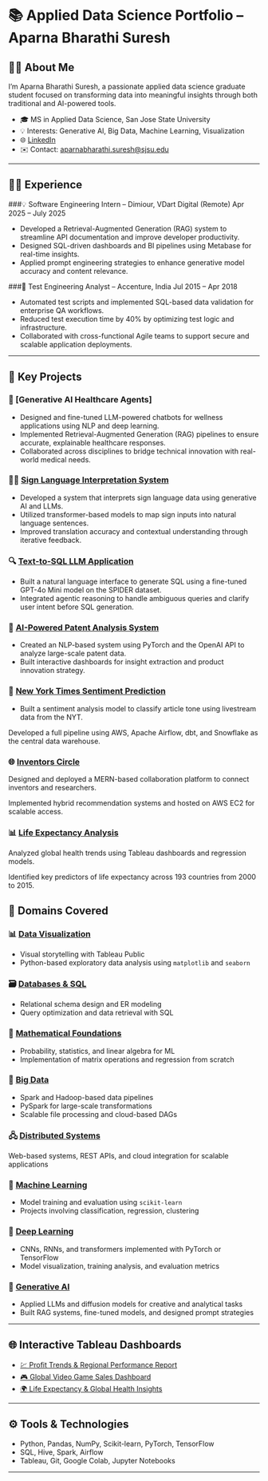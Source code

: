 # 📚 Applied Data Science Portfolio – Aparna Bharathi Suresh

## 👩‍💼 About Me

I’m Aparna Bharathi Suresh, a passionate applied data science graduate student focused on transforming data into meaningful insights through both traditional and AI-powered tools.

- 🎓 MS in Applied Data Science, San Jose State University  
- 💡 Interests: Generative AI, Big Data, Machine Learning, Visualization  
- 🌐 [LinkedIn](https://www.linkedin.com/in/aparna-suresh-4520512a3/)  
- ✉️ Contact: aparnabharathi.suresh@sjsu.edu

---

## 🧑‍💻 Experience

###💡 Software Engineering Intern – Dimiour, VDart Digital (Remote)
Apr 2025 – July 2025

- Developed a Retrieval-Augmented Generation (RAG) system to streamline API documentation and improve developer productivity.
- Designed SQL-driven dashboards and BI pipelines using Metabase for real-time insights.
- Applied prompt engineering strategies to enhance generative model accuracy and content relevance.

###🧪 Test Engineering Analyst – Accenture, India
Jul 2015 – Apr 2018

- Automated test scripts and implemented SQL-based data validation for enterprise QA workflows.
- Reduced test execution time by 40% by optimizing test logic and infrastructure.
- Collaborated with cross-functional Agile teams to support secure and scalable application deployments.

---

## 💼 Key Projects

### 🧬 [Generative AI Healthcare Agents]

- Designed and fine-tuned LLM-powered chatbots for wellness applications using NLP and deep learning.
- Implemented Retrieval-Augmented Generation (RAG) pipelines to ensure accurate, explainable healthcare responses.
- Collaborated across disciplines to bridge technical innovation with real-world medical needs.

### 🧏‍♀️ [Sign Language Interpretation System](./DeepLearning/Project_SignLanguage)

- Developed a system that interprets sign language data using generative AI and LLMs.
- Utilized transformer-based models to map sign inputs into natural language sentences.
- Improved translation accuracy and contextual understanding through iterative feedback.

### 🔍 [Text-to-SQL LLM Application](./GenAI/Project_TextToSQL)

- Built a natural language interface to generate SQL using a fine-tuned GPT-4o Mini model on the SPIDER dataset.
- Integrated agentic reasoning to handle ambiguous queries and clarify user intent before SQL generation.

### 🧠 [AI-Powered Patent Analysis System](./BigDataAnalytics/Project)

- Created an NLP-based system using PyTorch and the OpenAI API to analyze large-scale patent data.
- Built interactive dashboards for insight extraction and product innovation strategy.

### 📰 [New York Times Sentiment Prediction](./DataBaseSystems/NewYorkTimes_Analysis)

- Built a sentiment analysis model to classify article tone using livestream data from the NYT.

Developed a full pipeline using AWS, Apache Airflow, dbt, and Snowflake as the central data warehouse.

### 🌐 [Inventors Circle](./DistribuedSystems/Project-InventorsCircle)

Designed and deployed a MERN-based collaboration platform to connect inventors and researchers.

Implemented hybrid recommendation systems and hosted on AWS EC2 for scalable access.

### 📊 [Life Expectancy Analysis](./MachineLearning/Project_LifeExpectancy)

Analyzed global health trends using Tableau dashboards and regression models.

Identified key predictors of life expectancy across 193 countries from 2000 to 2015.

## 🧠 Domains Covered

### 📊 [Data Visualization](./DataVisualization)
- Visual storytelling with Tableau Public
- Python-based exploratory data analysis using `matplotlib` and `seaborn`

### 🗃️ [Databases & SQL](./DatabaseSystems)
- Relational schema design and ER modeling
- Query optimization and data retrieval with SQL

### 📐 [Mathematical Foundations](./MathematicalMethodsForDataAnalytics)
- Probability, statistics, and linear algebra for ML
- Implementation of matrix operations and regression from scratch

### 🧵 [Big Data](./BigDataAnalytics)
- Spark and Hadoop-based data pipelines
- PySpark for large-scale transformations
- Scalable file processing and cloud-based DAGs

### 🖧 [Distributed Systems](./DistribuedSystems)
Web-based systems, REST APIs, and cloud integration for scalable applications

### 🧠 [Machine Learning](./MachineLearning)
- Model training and evaluation using `scikit-learn`
- Projects involving classification, regression, clustering

### 🤖 [Deep Learning](./DeepLearning)
- CNNs, RNNs, and transformers implemented with PyTorch or TensorFlow
- Model visualization, training analysis, and evaluation metrics

### 🧬 [Generative AI](./GenAI)
- Applied LLMs and diffusion models for creative and analytical tasks
- Built RAG systems, fine-tuned models, and designed prompt strategies

---

## 🌐 Interactive Tableau Dashboards

- [💹 Profit Trends & Regional Performance Report](https://public.tableau.com/views/Assignment4_AparnaSuresh/Story1)
- [🎮 Global Video Game Sales Dashboard](https://public.tableau.com/app/profile/aparna.bharathi.suresh/viz/Assignment1_Aparna_17087304538840/Story1)
- [🌍 Life Expectancy & Global Health Insights](https://public.tableau.com/views/DATA_230_Project/Story1?:language=en-US&publish=yes&:sid=&:display_count=n&:origin=viz_share_link)

---

## ⚙️ Tools & Technologies

- Python, Pandas, NumPy, Scikit-learn, PyTorch, TensorFlow  
- SQL, Hive, Spark, Airflow  
- Tableau, Git, Google Colab, Jupyter Notebooks  

---
